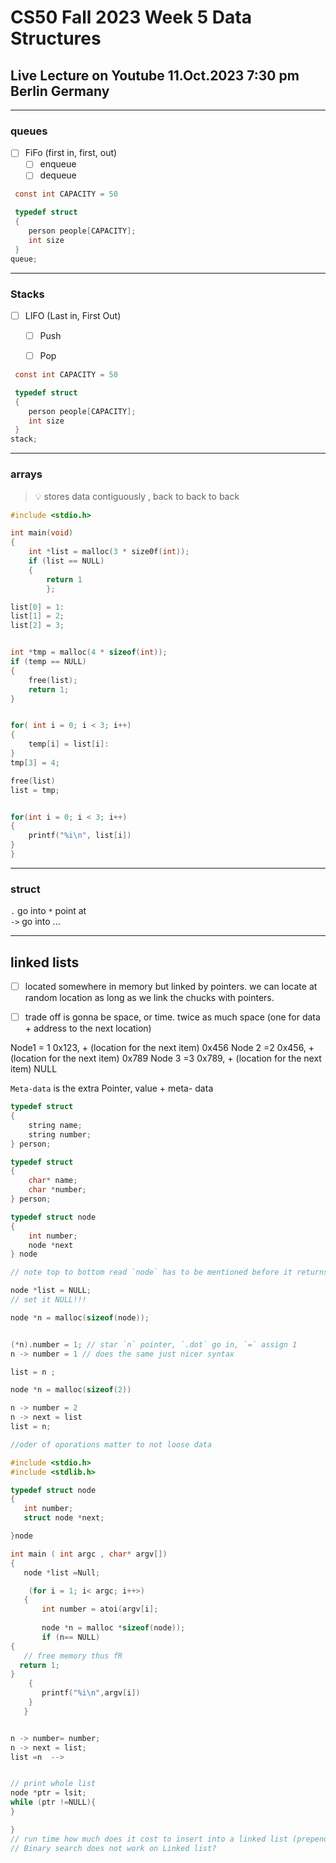 # CS50 Fall 2023 Week 5 Data Structures 

## Live Lecture on Youtube 11.Oct.2023 7:30 pm Berlin Germany

---

### queues

 - [ ] FiFo (first in, first, out)
   - [ ] enqueue
   - [ ] dequeue

```C
 const int CAPACITY = 50 

 typedef struct
 {
    person people[CAPACITY];
    int size
 }
queue;
```

---

### Stacks

 - [ ] LIFO (Last in, First Out)
   - [ ] Push
   - [ ] Pop


```C
 const int CAPACITY = 50 

 typedef struct
 {
    person people[CAPACITY];
    int size
 } 
stack;
```

---

### arrays

> 💡 stores data contiguously , back to back to back

```C
#include <stdio.h>

int main(void)
{
    int *list = malloc(3 * size0f(int));
    if (list == NULL)
    {
        return 1
        };

list[0] = 1:
list[1] = 2;
list[2] = 3;


int *tmp = malloc(4 * sizeof(int));
if (temp == NULL)
{
    free(list);
    return 1;
}


for( int i = 0; i < 3; i++)
{
    temp[i] = list[i]:
}
tmp[3] = 4;

free(list)
list = tmp;


for(int i = 0; i < 3; i++)
{
    printf("%i\n", list[i])
}
}
```

---

### struct 

 `.`  go into
 `*` point at  
 `->` go into ...

---

## linked lists

- [ ] located somewhere in memory but linked by pointers. we can locate at random location as long as we link the chucks with pointers.

- [ ] trade off is gonna be space, or time. twice as much space (one for data + address to the next location)


Node1 = 1 0x123, + (location for the next item) 0x456
Node 2 =2 0x456,  + (location for the next item) 0x789
Node 3 =3 0x789,  + (location for the next item) NULL

`Meta-data` is the extra Pointer, value + meta- data 


``` C
typedef struct
{
    string name;
    string number;
} person;

typedef struct
{
    char* name;
    char *number;
} person;

typedef struct node
{
    int number;
    node *next
} node

// note top to bottom read `node` has to be mentioned before it returns and is usable
```

```C
node *list = NULL;
// set it NULL!!!

node *n = malloc(sizeof(node));


(*n).number = 1; // star `n` pointer, `.dot` go in, `=` assign 1
n -> number = 1 // does the same just nicer syntax

list = n ;

node *n = malloc(sizeof(2))

n -> number = 2
n -> next = list
list = n;

//oder of oporations matter to not loose data
```


 ```c
#include <stdio.h>
#include <stdlib.h>

typedef struct node
{
    int number;
    struct node *next;

}node

int main ( int argc , char* argv[])
{
    node *list =Null;

     (for i = 1; i< argc; i++>)
    {
        int number = atoi(argv[i];
        
        node *n = malloc *sizeof(node));
        if (n== NULL)
{
    // free memory thus fR
   return 1;
}        
     {
        printf("%i\n",argv[i])
     }   
    }


n -> number= number;
n -> next = list;
list =n  -->


// print whole list 
node *ptr = lsit;
while (ptr !=NULL){
}

}
// run time how much does it cost to insert into a linked list (prepend, prepend) O(1)/ constant time! `O of 1`, searching run time: O(n) / as many items as in the list, each hast to be checked.
// Binary search does not work on Linked list?
